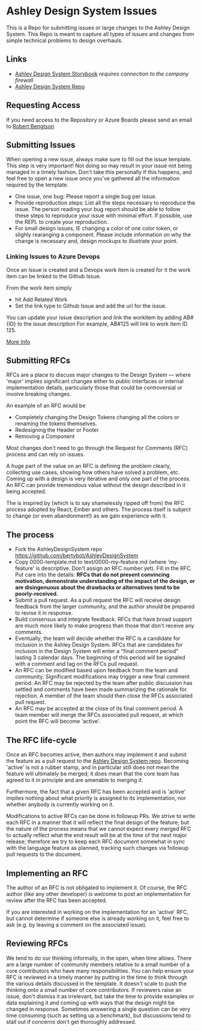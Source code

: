 # Ashley Design System Issues

This is a Repo for submitting issues or large changes to the Ashley Design System. This Repo is meant to capture all types of issues and changes from simple technical problems to design overhauls. 

## Links
- [Ashley Design System Storybook](https://storybook.dev.ashleyretail.com/)  *requires connection to the company firewall*
- [Ashley Design System Repo](https://dev.azure.com/ashleyfurniture/eComm%203/_git/MFE%20-%20Core)

## Requesting Access

If you need access to the Repository or Azure Boards please send an email to [Robert Bengtson](mailto:RBengtson@ashleyfurniture.com)

## Submitting Issues

When opening a new issue, always make sure to fill out the issue template. This step is very important! Not doing so may result in your issue not being managed in a timely fashion. Don't take this personally if this happens, and feel free to open a new issue once you've gathered all the information required by the template.

- One issue, one bug: Please report a single bug per issue.
- Provide reproduction steps: List all the steps necessary to reproduce the issue. The person reading your bug report should be able to follow these steps to reproduce your issue with minimal effort. If possible, use the REPL to create your reproduction.
- For small design issues, IE changing a color of one color token, or slighly rearanging a component. Please include information on why the change is necessary and, design mockups to illustrate your point.

### Linking Issues to Azure Devops

Once an Issue is created and a Devops work item is created for it the work item can be linked to the Github Issue.

From the work item simply
- hit Add Related Work
- Set the link type to Github Issue and add the url for the issue.

You can update your issue description and link the workitem by adding AB#{ID} to the issue description For example, AB#125 will link to work item ID 125.

[More Info](https://docs.microsoft.com/en-us/azure/devops/boards/github/link-to-from-github?view=azure-devops)
## Submitting RFCs

RFCs are a place to discuss major changes to the Design System — where 'major' implies significant changes either to public interfaces or internal implementation details, particularly those that could be controversial or involve breaking changes.

An example of an RFC would be
- Completely changing the Design Tokens changing all the colors or renaming the tokens themselves.
- Redesigning the Header or Footer
- Removing a Component

Most changes don't need to go through the Request for Comments (RFC) process and can rely on issues.

A huge part of the value on an RFC is defining the problem clearly, collecting use cases, showing how others have solved a problem, etc. Coming up with a design is very iterative and only one part of the process. An RFC can provide tremendous value without the design described in it being accepted.

The is inspired by (which is to say shamelessly ripped off from) the RFC process adopted by React, Ember and others. The process itself is subject to change (or even abandonment!) as we gain experience with it.


## The process

* Fork the AshleyDesignSystem repo https://github.com/bertybot/AshleyDesignSystem
* Copy 0000-template.md to text/0000-my-feature.md (where 'my-feature' is descriptive. Don't assign an RFC number yet).
Fill in the RFC. Put care into the details: **RFCs that do not present convincing motivation, demonstrate understanding of the impact of the design, or are disingenuous about the drawbacks or alternatives tend to be poorly-received.**
* Submit a pull request. As a pull request the RFC will receive design feedback from the larger community, and the author should be prepared to revise it in response.
* Build consensus and integrate feedback. RFCs that have broad support are much more likely to make progress than those that don't receive any comments.
* Eventually, the team will decide whether the RFC is a candidate for inclusion in the Ashley Design System.
RFCs that are candidates for inclusion in the Design System will enter a "final comment period" lasting 3 calendar days. The beginning of this period will be signaled with a comment and tag on the RFCs pull request.
* An RFC can be modified based upon feedback from the team and community. Significant modifications may trigger a new final comment period.
An RFC may be rejected by the team after public discussion has settled and comments have been made summarizing the rationale for rejection. A member of the team should then close the RFCs associated pull request.
* An RFC may be accepted at the close of its final comment period. A team member will merge the RFCs associated pull request, at which point the RFC will become 'active'.


## The RFC life-cycle

Once an RFC becomes active, then authors may implement it and submit the feature as a pull request to the [Ashley Design System repo](https://dev.azure.com/ashleyfurniture/eComm%203/_git/MFE%20-%20Core). Becoming 'active' is not a rubber stamp, and in particular still does not mean the feature will ultimately be merged; it does mean that the core team has agreed to it in principle and are amenable to merging it.

Furthermore, the fact that a given RFC has been accepted and is 'active' implies nothing about what priority is assigned to its implementation, nor whether anybody is currently working on it.

Modifications to active RFCs can be done in followup PRs. We strive to write each RFC in a manner that it will reflect the final design of the feature; but the nature of the process means that we cannot expect every merged RFC to actually reflect what the end result will be at the time of the next major release; therefore we try to keep each RFC document somewhat in sync with the language feature as planned, tracking such changes via followup pull requests to the document.


## Implementing an RFC

The author of an RFC is not obligated to implement it. Of course, the RFC author (like any other developer) is welcome to post an implementation for review after the RFC has been accepted.

If you are interested in working on the implementation for an 'active' RFC, but cannot determine if someone else is already working on it, feel free to ask (e.g. by leaving a comment on the associated issue).


## Reviewing RFCs

We tend to do our thinking informally, in the open, when time allows. There are a large number of community members relative to a small number of a core contributors who have many responsibilities. You can help ensure your RFC is reviewed in a timely manner by putting in the time to think through the various details discussed in the template. It doesn't scale to push the thinking onto a small number of core contributors. If reviewers raise an issue, don't dismiss it as irrelevant, but take the time to provide examples or data explaining it and coming up with ways that the design might be changed in response. Sometimes answering a single question can be very time consuming (such as setting up a benchmark), but discussions tend to stall out if concerns don't get thoroughly addressed.

